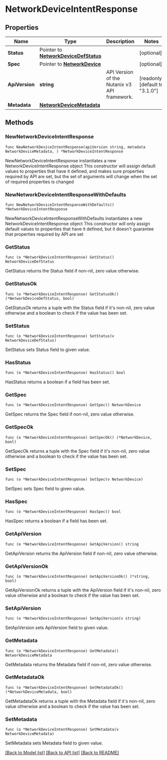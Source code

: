 # NetworkDeviceIntentResponse

## Properties

Name | Type | Description | Notes
------------ | ------------- | ------------- | -------------
**Status** | Pointer to [**NetworkDeviceDefStatus**](NetworkDeviceDefStatus.md) |  | [optional] 
**Spec** | Pointer to [**NetworkDevice**](NetworkDevice.md) |  | [optional] 
**ApiVersion** | **string** | API Version of the Nutanix v3 API framework. | [readonly] [default to "3.1.0"]
**Metadata** | [**NetworkDeviceMetadata**](NetworkDeviceMetadata.md) |  | 

## Methods

### NewNetworkDeviceIntentResponse

`func NewNetworkDeviceIntentResponse(apiVersion string, metadata NetworkDeviceMetadata, ) *NetworkDeviceIntentResponse`

NewNetworkDeviceIntentResponse instantiates a new NetworkDeviceIntentResponse object
This constructor will assign default values to properties that have it defined,
and makes sure properties required by API are set, but the set of arguments
will change when the set of required properties is changed

### NewNetworkDeviceIntentResponseWithDefaults

`func NewNetworkDeviceIntentResponseWithDefaults() *NetworkDeviceIntentResponse`

NewNetworkDeviceIntentResponseWithDefaults instantiates a new NetworkDeviceIntentResponse object
This constructor will only assign default values to properties that have it defined,
but it doesn't guarantee that properties required by API are set

### GetStatus

`func (o *NetworkDeviceIntentResponse) GetStatus() NetworkDeviceDefStatus`

GetStatus returns the Status field if non-nil, zero value otherwise.

### GetStatusOk

`func (o *NetworkDeviceIntentResponse) GetStatusOk() (*NetworkDeviceDefStatus, bool)`

GetStatusOk returns a tuple with the Status field if it's non-nil, zero value otherwise
and a boolean to check if the value has been set.

### SetStatus

`func (o *NetworkDeviceIntentResponse) SetStatus(v NetworkDeviceDefStatus)`

SetStatus sets Status field to given value.

### HasStatus

`func (o *NetworkDeviceIntentResponse) HasStatus() bool`

HasStatus returns a boolean if a field has been set.

### GetSpec

`func (o *NetworkDeviceIntentResponse) GetSpec() NetworkDevice`

GetSpec returns the Spec field if non-nil, zero value otherwise.

### GetSpecOk

`func (o *NetworkDeviceIntentResponse) GetSpecOk() (*NetworkDevice, bool)`

GetSpecOk returns a tuple with the Spec field if it's non-nil, zero value otherwise
and a boolean to check if the value has been set.

### SetSpec

`func (o *NetworkDeviceIntentResponse) SetSpec(v NetworkDevice)`

SetSpec sets Spec field to given value.

### HasSpec

`func (o *NetworkDeviceIntentResponse) HasSpec() bool`

HasSpec returns a boolean if a field has been set.

### GetApiVersion

`func (o *NetworkDeviceIntentResponse) GetApiVersion() string`

GetApiVersion returns the ApiVersion field if non-nil, zero value otherwise.

### GetApiVersionOk

`func (o *NetworkDeviceIntentResponse) GetApiVersionOk() (*string, bool)`

GetApiVersionOk returns a tuple with the ApiVersion field if it's non-nil, zero value otherwise
and a boolean to check if the value has been set.

### SetApiVersion

`func (o *NetworkDeviceIntentResponse) SetApiVersion(v string)`

SetApiVersion sets ApiVersion field to given value.


### GetMetadata

`func (o *NetworkDeviceIntentResponse) GetMetadata() NetworkDeviceMetadata`

GetMetadata returns the Metadata field if non-nil, zero value otherwise.

### GetMetadataOk

`func (o *NetworkDeviceIntentResponse) GetMetadataOk() (*NetworkDeviceMetadata, bool)`

GetMetadataOk returns a tuple with the Metadata field if it's non-nil, zero value otherwise
and a boolean to check if the value has been set.

### SetMetadata

`func (o *NetworkDeviceIntentResponse) SetMetadata(v NetworkDeviceMetadata)`

SetMetadata sets Metadata field to given value.



[[Back to Model list]](../README.md#documentation-for-models) [[Back to API list]](../README.md#documentation-for-api-endpoints) [[Back to README]](../README.md)


